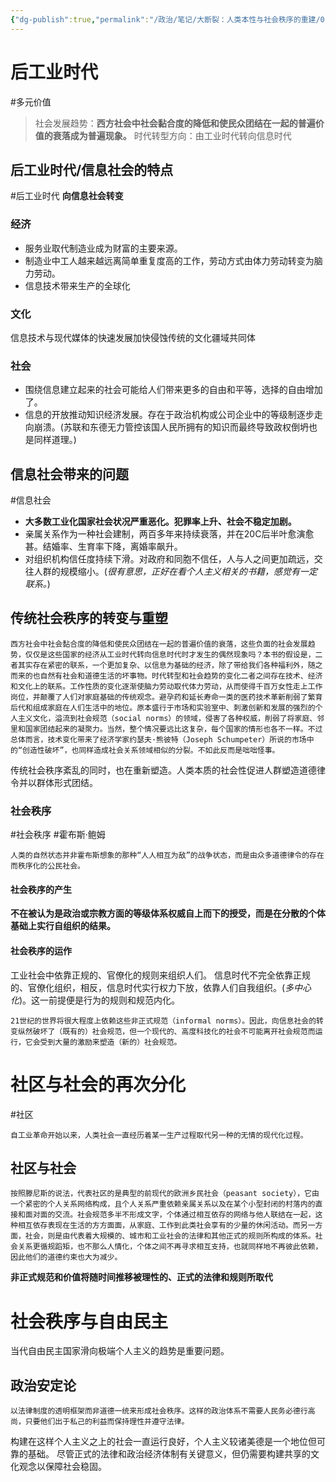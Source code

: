 ```yaml
---
{"dg-publish":true,"permalink":"/政治/笔记/大断裂：人类本性与社会秩序的重建/01.0社会价值的大断裂/","dgPassFrontmatter":true}
---
```



# 后工业时代
#多元价值
>社会发展趋势：**西方社会中社会黏合度的降低和使民众团结在一起的普遍价值的衰落成为普遍现象。**
>时代转型方向：由工业时代转向信息时代
## 后工业时代/信息社会的特点
#后工业时代
**向信息社会转变**
### 经济
- 服务业取代制造业成为财富的主要来源。
- 制造业中工人越来越远离简单重复度高的工作，劳动方式由体力劳动转变为脑力劳动。
- 信息技术带来生产的全球化
### 文化
信息技术与现代媒体的快速发展加快侵蚀传统的文化疆域共同体
### 社会
- 围绕信息建立起来的社会可能给人们带来更多的自由和平等，选择的自由增加了。
- 信息的开放推动知识经济发展。存在于政治机构或公司企业中的等级制逐步走向崩溃。(苏联和东德无力管控该国人民所拥有的知识而最终导致政权倒坍也是同样道理。)
## 信息社会带来的问题
#信息社会
- **大多数工业化国家社会状况严重恶化。犯罪率上升、社会不稳定加剧。**
- 亲属关系作为一种社会建制，两百多年来持续衰落，并在20C后半叶愈演愈甚。结婚率、生育率下降，离婚率飙升。
- 对组织机构信任度持续下滑。对政府和同胞不信任，人与人之间更加疏远，交往人群的规模缩小。(*很有意思，正好在看个人主义相关的书籍，感觉有一定联系。*)
## 传统社会秩序的转变与重塑
```
西方社会中社会黏合度的降低和使民众团结在一起的普遍价值的衰落，这些负面的社会发展趋势，仅仅是这些国家的经济从工业时代转向信息时代时才发生的偶然现象吗？本书的假设是，二者其实存在紧密的联系，一个更加复杂、以信息为基础的经济，除了带给我们各种福利外，随之而来的也自然有社会和道德生活的坏事物。时代转型和社会趋势的变化二者之间存在技术、经济和文化上的联系。工作性质的变化逐渐使脑力劳动取代体力劳动，从而使得千百万女性走上工作岗位，并颠覆了人们对家庭基础的传统观念。避孕药和延长寿命一类的医药技术革新削弱了繁育后代和组成家庭在人们生活中的地位。原本盛行于市场和实验室中、刺激创新和发展的强烈的个人主义文化，溢流到社会规范（social norms）的领域，侵害了各种权威，削弱了将家庭、邻里和国家团结起来的凝聚力。当然，整个情况要远比这复杂，每个国家的情形也各不一样。不过总体而言，技术变化带来了经济学家约瑟夫·熊彼特（Joseph Schumpeter）所说的市场中的“创造性破坏”，也同样造成社会关系领域相似的分裂。不如此反而是咄咄怪事。
```
传统社会秩序紊乱的同时，也在重新塑造。人类本质的社会性促进人群塑造道德律令并以群体形式团结。
### 社会秩序
#社会秩序 #霍布斯·鲍姆 
```
人类的自然状态并非霍布斯想象的那种“人人相互为敌”的战争状态，而是由众多道德律令的存在而秩序化的公民社会。
```
#### 社会秩序的产生
**不在被认为是政治或宗教方面的等级体系权威自上而下的授受，而是在分散的个体基础上实行自组织的结果。**
#### 社会秩序的运作
工业社会中依靠正规的、官僚化的规则来组织人们。
信息时代不完全依靠正规的、官僚化组织，相反，信息时代实行权力下放，依靠人们自我组织。(*多中心化*)。这一前提便是行为的规则和规范内化。
```
21世纪的世界将很大程度上依赖这些非正式规范（informal norms）。因此，向信息社会的转变纵然破坏了（既有的）社会规范，但一个现代的、高度科技化的社会不可能离开社会规范而运行，它会受到大量的激励来塑造（新的）社会规范。
```
# 社区与社会的再次分化
#社区
```
自工业革命开始以来，人类社会一直经历着某一生产过程取代另一种的无情的现代化过程。
```
## 社区与社会
```
按照滕尼斯的说法，代表社区的是典型的前现代的欧洲乡民社会（peasant society），它由一个紧密的个人关系网络构成，且个人关系严重依赖亲属关系以及在某个小型封闭的村落内的直接和面对面的交流。社会规范多半不形成文字，个体通过相互依存的网络与他人联结在一起，这种相互依存表现在生活的方方面面，从家庭、工作到此类社会享有的少量的休闲活动。而另一方面，社会，则是由代表着大规模的、城市和工业社会的法律和其他正式的规则所构成的体系。社会关系更循规蹈矩，也不那么人情化，个体之间不再寻求相互支持，也就同样地不再彼此依赖，因此他们的道德约束也大为减少。
```
**非正式规范和价值将随时间推移被理性的、正式的法律和规则所取代**
# 社会秩序与自由民主
当代自由民主国家滑向极端个人主义的趋势是重要问题。
## 政治安定论
```
以法律制度的透明框架而非道德一统来形成社会秩序。这样的政治体系不需要人民务必德行高尚，只要他们出于私己的利益而保持理性并遵守法律。
```
构建在这样个人主义之上的社会一直运行良好，个人主义较诸美德是一个地位但可靠的基础。
尽管正式的法律和政治经济体制有关键意义，但仍需要构建共享的文化观念以保障社会稳固。